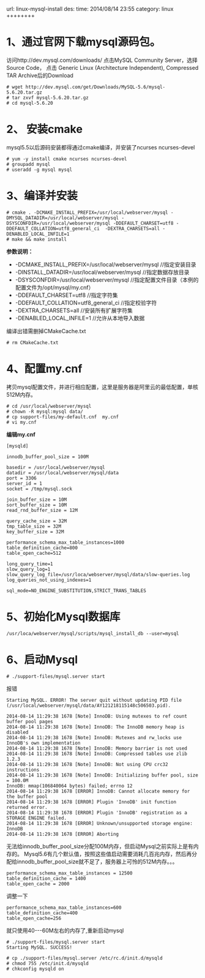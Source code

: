 url: linux-mysql-install
des: 
time: 2014/08/14 23:55
category: linux
++++++++

# 1、通过官网下载mysql源码包。

访问http://dev.mysql.com/downloads/ 点击MySQL Community Server，选择Source Code， 点击 Generic Linux (Architecture Independent), Compressed TAR Archive后的Download
```
# wget http://dev.mysql.com/get/Downloads/MySQL-5.6/mysql-5.6.20.tar.gz
# tar zxvf mysql-5.6.20.tar.gz 
# cd mysql-5.6.20
```
# 2、 安装cmake
mysql5.5以后源码安装都得通过cmake编译，并安装了ncurses ncurses-devel
```
# yum -y install cmake ncurses ncurses-devel
# groupadd mysql
# useradd -g mysql mysql
```
# 3、编译并安装
```
# cmake . -DCMAKE_INSTALL_PREFIX=/usr/local/webserver/mysql -DMYSQL_DATADIR=/usr/local/webserver/mysql -DSYSCONFDIR=/usr/local/webserver/mysql -DDEFAULT_CHARSET=utf8 -DDEFAULT_COLLATION=utf8_general_ci  -DEXTRA_CHARSETS=all -DENABLED_LOCAL_INFILE=1
# make && make install
```
**参数说明：**

- -DCMAKE_INSTALL_PREFIX=/usr/local/webserver/mysql //指定安装目录
- -DINSTALL_DATADIR=/usr/local/webserver/mysql //指定数据存放目录
- -DSYSCONFDIR=/usr/local/webserver/mysql //指定配置文件目录（本例的配置文件为/opt/mysql/my.cnf）
- -DDEFAULT_CHARSET=utf8 //指定字符集
- -DDEFAULT_COLLATION=utf8_general_ci //指定校验字符
- -DEXTRA_CHARSETS=all //安装所有扩展字符集
- -DENABLED_LOCAL_INFILE=1 //允许从本地导入数据

编译出错需删掉CMakeCache.txt
```
# rm CMakeCache.txt
```
# 4、配置my.cnf
拷贝mysql配置文件，并进行相应配置，这里是服务器是阿里云的最低配置，单核 512M内存。
```
# cd /usr/local/webserver/mysql
# chown -R mysql:mysql data/
# cp support-files/my-default.cnf  my.cnf
# vi my.cnf 
```
**编辑my.cnf**
```
[mysqld]
 
innodb_buffer_pool_size = 100M
 
basedir = /usr/local/webserver/mysql
datadir = /usr/local/webserver/mysql/data
port = 3306
server_id = 1
socket = /tmp/mysql.sock
 
join_buffer_size = 10M
sort_buffer_size = 10M
read_rnd_buffer_size = 12M 
 
query_cache_size = 32M
tmp_table_size = 32M
key_buffer_size = 32M
 
performance_schema_max_table_instances=1000
table_definition_cache=800
table_open_cache=512
 
long_query_time=1
slow_query_log=1
slow_query_log_file=/usr/loca/webserver/mysql/data/slow-queries.log
log_queries_not_using_indexes=1
 
sql_mode=NO_ENGINE_SUBSTITUTION,STRICT_TRANS_TABLES 
```
# 5、初始化Mysql数据库
```
/usr/loca/webserver/mysql/scripts/mysql_install_db --user=mysql
```
# 6、启动Mysql
```
# ./support-files/mysql.server start
```
报错
```
Starting MySQL. ERROR! The server quit without updating PID file (/usr/local/webserver/mysql/data/AY121218115148c506503.pid).
 
2014-08-14 11:29:38 1678 [Note] InnoDB: Using mutexes to ref count buffer pool pages
2014-08-14 11:29:38 1678 [Note] InnoDB: The InnoDB memory heap is disabled
2014-08-14 11:29:38 1678 [Note] InnoDB: Mutexes and rw_locks use InnoDB's own implementation
2014-08-14 11:29:38 1678 [Note] InnoDB: Memory barrier is not used
2014-08-14 11:29:38 1678 [Note] InnoDB: Compressed tables use zlib 1.2.3
2014-08-14 11:29:38 1678 [Note] InnoDB: Not using CPU crc32 instructions
2014-08-14 11:29:38 1678 [Note] InnoDB: Initializing buffer pool, size = 100.0M
InnoDB: mmap(106840064 bytes) failed; errno 12
2014-08-14 11:29:38 1678 [ERROR] InnoDB: Cannot allocate memory for the buffer pool
2014-08-14 11:29:38 1678 [ERROR] Plugin 'InnoDB' init function returned error.
2014-08-14 11:29:38 1678 [ERROR] Plugin 'InnoDB' registration as a STORAGE ENGINE failed.
2014-08-14 11:29:38 1678 [ERROR] Unknown/unsupported storage engine: InnoDB
2014-08-14 11:29:38 1678 [ERROR] Aborting
```
无法给innodb_buffer_pool_size分配100M内存，但启动Mysql之前实际上是有内存的。
Mysql5.6有几个默认值，按照这些值启动需要消耗几百兆内存，然后再分配给innodb_buffer_pool_size就不足了，服务器上可怜的512M内存。。。
```
performance_schema_max_table_instances = 12500
table_definition_cache = 1400
table_open_cache = 2000
```
调整一下
```
performance_schema_max_table_instances=600
table_definition_cache=400
table_open_cache=256
```
就只使用40---60M左右的内存了,重新启动mysql
```
# ./support-files/mysql.server start
Starting MySQL. SUCCESS! 
 
# cp ./support-files/mysql.server /etc/rc.d/init.d/mysqld
# chmod 755 /etc/init.d/mysqld 
# chkconfig mysqld on
```